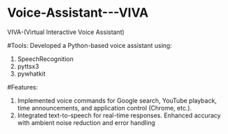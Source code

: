 # Voice-Assistant---VIVA

VIVA-(Virtual Interactive Voice Assistant)

#Tools:
Developed a Python-based voice assistant using:
1. SpeechRecognition
2.  pyttsx3
3.   pywhatkit

#Features:
1. Implemented voice commands for Google search, YouTube playback, time announcements, and application control (Chrome, etc.).
2. Integrated text-to-speech for real-time responses. Enhanced accuracy with ambient noise reduction and error handling
